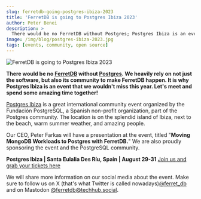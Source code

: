 ```yaml
---
slug: ferretdb-going-postgres-ibiza-2023
title: 'FerretDB is going to Postgres Ibiza 2023'
author: Peter Benei
description: >
  There would be no FerretDB without Postgres; Postgres Ibiza is an event that we wouldn’t miss this year. Let’s meet and spend some amazing time together!
image: /img/blog/postgres-ibiza-2023.jpg
tags: [events, community, open source]
---
```


![FerretDB is going to Postgres Ibiza 2023](/img/blog/postgres-ibiza-2023.jpg)

**There would be no [FerretDB](https://www.ferretdb.io) without [Postgres](https://www.postgresql.org/). We heavily rely on not just the software, but also its community to make FerretDB happen. It is why Postgres Ibiza is an event that we wouldn't miss this year. Let's meet and spend some amazing time together!**

<!--truncate-->

[Postgres Ibiza](https://pgibz.io/) is a great international community event organized by the Fundación PostgreSQL, a Spanish non-profit organization, part of the Postgres community.
The location is on the splendid island of Ibiza, next to the beach, warm summer weather, and amazing people.

Our CEO, Peter Farkas will have a presentation at the event, titled "**Moving MongoDB Workloads to Postgres with FerretDB.**" We are also proudly sponsoring the event and the PostgreSQL community.

**Postgres Ibiza | Santa Eulalia Des Ríu, Spain | August 29-31** [Join us and grab your tickets here](https://pgibz.io/)

We will share more information on our social media about the event.
Make sure to follow us on X (that's what Twitter is called nowadays)[@ferret_db](https://twitter.com/ferret_db) and on Mastodon [@ferretdb@techhub.social](https://techhub.social/@ferretdb).
